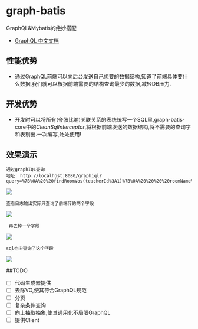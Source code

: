 # graph-batis
GraphQL&amp;Mybatis的绝妙搭配
* [GraphQL 中文文档](https://graphql.cn/)

## 性能优势
* 通过GraphQL前端可以向后台发送自己想要的数据结构,知道了前端具体要什么数据,我们就可以根据前端需要的结构查询最少的数据,减轻DB压力.
## 开发优势
* 开发时可以将所有(夸张比喻)关联关系的表统统写一个SQL里,graph-batis-core中的*CleanSqlInterceptor*,将根据前端发送的数据结构,将不需要的查询字和表剔出.一次编写,处处使用!
## 效果演示
    通过graphIQL查询
    地址: http://localhost:8080/graphiql?query=%7B%0A%20%20findRoomVos(teacherId%3A1)%7B%0A%20%20%20%20roomName%0A%20%20%09studentName%0A%20%20%7D%0A%7D%0A
![](./img/graphiQL.png)
    
    查看日志输出实际只查询了前端传的两个字段
![](./img/sql-log.png)
     
     再去掉一个字段
![](./img/graphiQL2.png)

    sql也少查询了这个字段
![](./img/sql-log2.png)

##TODO
-[ ]  代码生成器提供
-[ ]  去除VO,使其符合GraphQL规范
-[ ]  分页
-[ ]  复杂条件查询
-[ ]  向上抽取抽象,使其通用化不局限GraphQL
-[ ]  提供Client